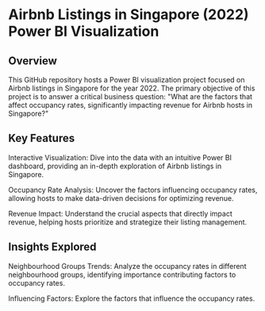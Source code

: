 # Airbnb Listings in Singapore (2022) Power BI Visualization

## Overview
This GitHub repository hosts a Power BI visualization project focused on Airbnb listings in Singapore for the year 2022. The primary objective of this project is to answer a critical business question: "What are the factors that affect occupancy rates, significantly impacting revenue for Airbnb hosts in Singapore?"

## Key Features
Interactive Visualization: Dive into the data with an intuitive Power BI dashboard, providing an in-depth exploration of Airbnb listings in Singapore.

Occupancy Rate Analysis: Uncover the factors influencing occupancy rates, allowing hosts to make data-driven decisions for optimizing revenue.

Revenue Impact: Understand the crucial aspects that directly impact revenue, helping hosts prioritize and strategize their listing management.

## Insights Explored
Neighbourhood Groups Trends: Analyze the occupancy rates in different neighbourhood groups, identifying importance contributing factors to occupancy rates.

Influencing Factors: Explore the factors that influence the occupancy rates.
